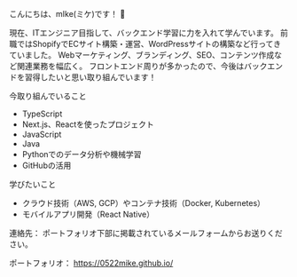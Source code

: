 こんにちは、mIke(ミケ)です！ 👋

現在、ITエンジニア目指して、バックエンド学習に力を入れて学んでいます。 
前職ではShopifyでECサイト構築・運営、WordPressサイトの構築など行ってきていました。 
Webマーケティング、ブランディング、SEO、コンテンツ作成など関連業務を幅広く。 フロントエンド周りが多かったので、今後はバックエンドを習得したいと思い取り組んでいます！

今取り組んでいること
- TypeScript
- Next.js、Reactを使ったプロジェクト
- JavaScript
- Java
- Pythonでのデータ分析や機械学習
- GitHubの活用
  

学びたいこと
- クラウド技術（AWS, GCP）やコンテナ技術（Docker, Kubernetes）
- モバイルアプリ開発（React Native）

連絡先：
ポートフォリオ下部に掲載されているメールフォームからお送りください。

ポートフォリオ：
https://0522mike.github.io/

